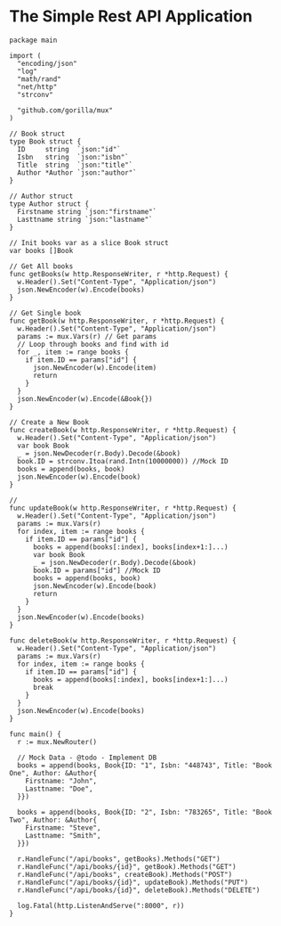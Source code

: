 # The Simple Rest API Application

    package main

    import (
      "encoding/json"
      "log"
      "math/rand"
      "net/http"
      "strconv"

      "github.com/gorilla/mux"
    )

    // Book struct
    type Book struct {
      ID     string  `json:"id"`
      Isbn   string  `json:"isbn"`
      Title  string  `json:"title"`
      Author *Author `json:"author"`
    }

    // Author struct
    type Author struct {
      Firstname string `json:"firstname"`
      Lasttname string `json:"lastname"`
    }

    // Init books var as a slice Book struct
    var books []Book

    // Get All books
    func getBooks(w http.ResponseWriter, r *http.Request) {
      w.Header().Set("Content-Type", "Application/json")
      json.NewEncoder(w).Encode(books)
    }

    // Get Single book
    func getBook(w http.ResponseWriter, r *http.Request) {
      w.Header().Set("Content-Type", "Application/json")
      params := mux.Vars(r) // Get params
      // Loop through books and find with id
      for _, item := range books {
        if item.ID == params["id"] {
          json.NewEncoder(w).Encode(item)
          return
        }
      }
      json.NewEncoder(w).Encode(&Book{})
    }

    // Create a New Book
    func createBook(w http.ResponseWriter, r *http.Request) {
      w.Header().Set("Content-Type", "Application/json")
      var book Book
      _ = json.NewDecoder(r.Body).Decode(&book)
      book.ID = strconv.Itoa(rand.Intn(10000000)) //Mock ID
      books = append(books, book)
      json.NewEncoder(w).Encode(book)
    }

    //
    func updateBook(w http.ResponseWriter, r *http.Request) {
      w.Header().Set("Content-Type", "Application/json")
      params := mux.Vars(r)
      for index, item := range books {
        if item.ID == params["id"] {
          books = append(books[:index], books[index+1:]...)
          var book Book
          _ = json.NewDecoder(r.Body).Decode(&book)
          book.ID = params["id"] //Mock ID
          books = append(books, book)
          json.NewEncoder(w).Encode(book)
          return
        }
      }
      json.NewEncoder(w).Encode(books)
    }

    func deleteBook(w http.ResponseWriter, r *http.Request) {
      w.Header().Set("Content-Type", "Application/json")
      params := mux.Vars(r)
      for index, item := range books {
        if item.ID == params["id"] {
          books = append(books[:index], books[index+1:]...)
          break
        }
      }
      json.NewEncoder(w).Encode(books)
    }

    func main() {
      r := mux.NewRouter()

      // Mock Data - @todo - Implement DB
      books = append(books, Book{ID: "1", Isbn: "448743", Title: "Book One", Author: &Author{
        Firstname: "John",
        Lasttname: "Doe",
      }})

      books = append(books, Book{ID: "2", Isbn: "783265", Title: "Book Two", Author: &Author{
        Firstname: "Steve",
        Lasttname: "Smith",
      }})

      r.HandleFunc("/api/books", getBooks).Methods("GET")
      r.HandleFunc("/api/books/{id}", getBook).Methods("GET")
      r.HandleFunc("/api/books", createBook).Methods("POST")
      r.HandleFunc("/api/books/{id}", updateBook).Methods("PUT")
      r.HandleFunc("/api/books/{id}", deleteBook).Methods("DELETE")

      log.Fatal(http.ListenAndServe(":8000", r))
    }
